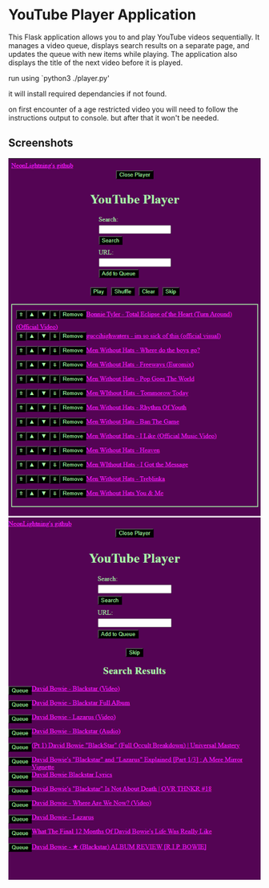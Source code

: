 # YouTube Player Application

This Flask application allows you to and play YouTube videos sequentially. It manages a video queue, displays search results on a separate page, and updates the queue with new items while playing. The application also displays the title of the next video before it is played.


run using `python3 ./player.py'

it will install required dependancies if not found.

on first encounter of a age restricted video you will need to follow the instructions output to console. but after that it won't be needed.


## Screenshots

![Screenshot 1](screenshot1.png)
![Screenshot 2](screenshot2.png)